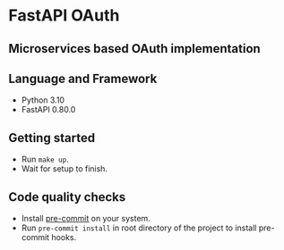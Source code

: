# FastAPI OAuth

## Microservices based OAuth implementation

## Language and Framework
- Python 3.10
- FastAPI 0.80.0

## Getting started
- Run `make up`.
- Wait for setup to finish.

## Code quality checks
- Install [pre-commit](https://pre-commit.com/) on your system.
- Run `pre-commit install` in root directory of the project to install pre-commit hooks.
